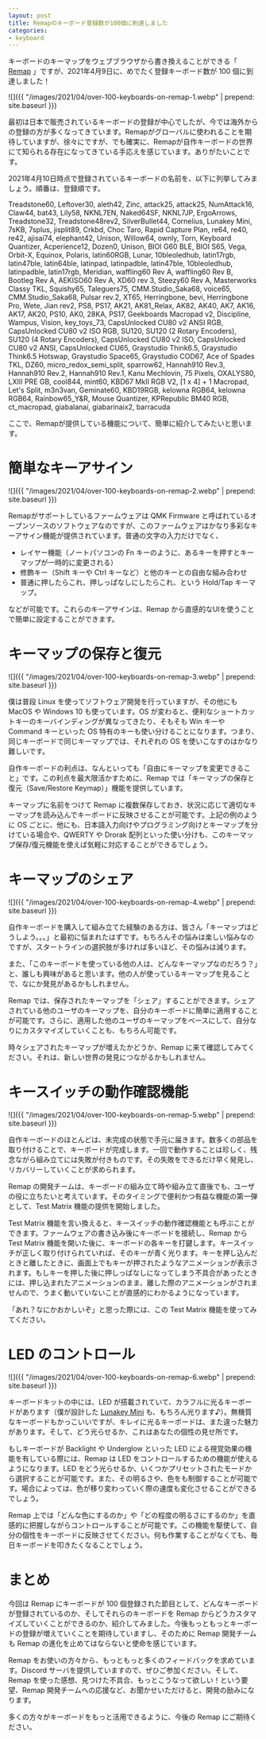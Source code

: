 ```yaml
---
layout: post
title: Remapのキーボード登録数が100個に到達しました
categories:
- keyboard
---
```


キーボードのキーマップをウェブブラウザから書き換えることができる「 [Remap](https://remap-keys.app) 」ですが、2021年4月9日に、めでたく登録キーボード数が 100 個に到達しました！


![]({{ "/images/2021/04/over-100-keyboards-on-remap-1.webp" | prepend: site.baseurl }})


最初は日本で販売されているキーボードの登録が中心でしたが、今では海外からの登録の方が多くなってきています。Remapがグローバルに使われることを期待していますが、徐々にですが、でも確実に、Remapが自作キーボードの世界にて知られる存在になってきている手応えを感じています。ありがたいことです。

2021年4月10日時点で登録されているキーボードの名前を、以下に列挙してみましょう。順番は、登録順です。

Treadstone60, Leftover30, aleth42, Zinc, attack25, attack25, NumAttack16, Claw44, bat43, Lily58, NKNL7EN, Naked64SF, NKNL7JP, ErgoArrows, Treadstone32, Treadstone48rev2, SilverBullet44, Cornelius, Lunakey Mini, 7sKB, 7splus, jisplit89, Crkbd, Choc Taro, Rapid Capture Plan, re64, re40, re42, ajisai74, elephant42, Unison, Willow64, ownly, Torn, Keyboard Quantizer, Acperience12, Dozen0, Unison, BIOI G60 BLE, BIOI S65, Vega, Orbit-X, Equinox, Polaris, latin60RGB, Lunar, 10bleoledhub, latin17rgb, latin47ble, latin64ble, latinpad, latinpadble, latin47ble, 10bleoledhub, latinpadble, latin17rgb, Meridian, waffling60 Rev A, waffling60 Rev B, Bootleg Rev A, AEKISO60 Rev A, XD60 rev 3, Steezy60 Rev A, Masterworks Classy TKL, Squishy65, Taleguers75, CMM.Studio_Saka68, voice65, CMM.Studio_Saka68, Pulsar rev.2, XT65, Herringbone, bevi, Herringbone Pro, Wete, Jian rev2, PS8, PS17, AK21, AK81_Relax, AK82, AK40, AK7, AK16, AK17, AK20, PS10, AK0, 28KA, PS17, Geekboards Macropad v2, Discipline, Wampus, Vision, key_toys_73, CapsUnlocked CU80 v2 ANSI RGB, CapsUnlocked CU80 v2 ISO RGB, SU120, SU120 (2 Rotary Encoders), SU120 (4 Rotary Encoders), CapsUnlocked CU80 v2 ISO, CapsUnlocked CU80 v2 ANSI, CapsUnlocked CU65, Graystudio Think6.5, Graystudio Think6.5 Hotswap, Graystudio Space65, Graystudio COD67, Ace of Spades TKL, DZ60, micro_redox_semi_split, sparrow62, Hannah910 Rev.3, Hannah910 Rev.2, Hannah910 Rev.1, Kanu Mechlovin, 75 Pixels, OXALYS80, LXIII PRE GB, cool844, mint60, KBD67 MkII RGB V2, [1 x 4] + 1 Macropad, Let's Split, m3n3van, Geminate60, KBD19RGB, kelowna RGB64, kelowna RGB64, Rainbow65_Y&R, Mouse Quantizer, KPRepublic BM40 RGB, ct_macropad, giabalanai, giabarinaix2, barracuda

ここで、Remapが提供している機能について、簡単に紹介してみたいと思います。

# 簡単なキーアサイン


![]({{ "/images/2021/04/over-100-keyboards-on-remap-2.webp" | prepend: site.baseurl }})


Remapがサポートしているファームウェアは QMK Firmware と呼ばれているオープンソースのソフトウェアなのですが、このファームウェアはかなり多彩なキーアサイン機能が提供されています。普通の文字の入力だけでなく、

* レイヤー機能（ノートパソコンの Fn キーのように、あるキーを押すとキーマップが一時的に変更される）
* 修飾キー（Shift キーや Ctrl キーなど）と他のキーとの自由な組み合わせ
* 普通に押したらこれ、押しっぱなしにしたらこれ、という Hold/Tap キーマップ。

などが可能です。これらのキーアサインは、Remap から直感的なUIを使うことで簡単に設定することができます。

# キーマップの保存と復元


![]({{ "/images/2021/04/over-100-keyboards-on-remap-3.webp" | prepend: site.baseurl }})


僕は普段 Linux を使ってソフトウェア開発を行っていますが、その他にも MacOS や Windows 10 も使っています。OS が変わると、便利なショートカットキーのキーバインディングが異なってきたり、そもそも Win キーや Command キーといった OS 特有のキーも使い分けることになります。つまり、同じキーボードで同じキーマップでは、それぞれの OS を使いこなすのはかなり難しいです。

自作キーボードの利点は、なんといっても「自由にキーマップを変更できること」です。この利点を最大限活かすために、Remap では「キーマップの保存と復元（Save/Restore Keymap）」機能を提供しています。

キーマップに名前をつけて Remap に複数保存しておき、状況に応じて適切なキーマップを読み込んでキーボードに反映させることが可能です。上記の例のように OS ごとに、他にも、日本語入力向けやプログラミング向けとキーマップを分けている場合や、QWERTY や Drorak 配列といった使い分けも、このキーマップ保存/復元機能を使えば気軽に対応することができるでしょう。

# キーマップのシェア


![]({{ "/images/2021/04/over-100-keyboards-on-remap-4.webp" | prepend: site.baseurl }})


自作キーボードを購入して組み立てた経験のある方は、皆さん「キーマップはどうしよう。。。」と最初に悩まれたはずです。もちろんその悩みは楽しい悩みなのですが、スタートラインの選択肢が多ければ多いほど、その悩みは減ります。

また、「このキーボードを使っている他の人は、どんなキーマップなのだろう？」と、誰しも興味があると思います。他の人が使っているキーマップを見ることで、なにか発見があるかもしれません。

Remap では、保存されたキーマップを「シェア」することができます。シェアされている他のユーザのキーマップを、自分のキーボードに簡単に適用することが可能です。さらに、適用した他のユーザのキーマップをベースにして、自分なりにカスタマイズしていくことも、もちろん可能です。

時々シェアされたキーマップが増えたかどうか、Remap に来て確認してみてください。それは、新しい世界の発見につながるかもしれません。

# キースイッチの動作確認機能


![]({{ "/images/2021/04/over-100-keyboards-on-remap-5.webp" | prepend: site.baseurl }})


自作キーボードのほとんどは、未完成の状態で手元に届きます。数多くの部品を取り付けることで、キーボードが完成します。一回で動作することは珍しく、残念ながら組み立てには失敗が付きものです。その失敗をできるだけ早く発見し、リカバリーしていくことが求められます。

Remap の開発チームは、キーボードの組み立て時や組み立て直後でも、ユーザの役に立ちたいと考えています。そのタイミングで便利かつ有益な機能の第一弾として、Test Matrix 機能の提供を開始しました。

Test Matrix 機能を言い換えると、キースイッチの動作確認機能とも呼ぶことができます。ファームウェアの書き込み後にキーボードを接続し、Remap から Test Matrix 機能を開いた後に、キーボードの各キーを打鍵します。キースイッチが正しく取り付けられていれば、そのキーが青く光ります。キーを押し込んだときと離したときに、画面上でもキーが押されたようなアニメーションが表示されます。もしキーを押した後に押しっぱなしになってしまう不具合があったときには、押し込まれたアニメーションのまま、離した際のアニメーションがされませんので、うまく動いていないことが直感的にわかるようになっています。

「あれ？なにかおかしいぞ」と思った際には、この Test Matrix 機能を使ってみてください。

# LED のコントロール


![]({{ "/images/2021/04/over-100-keyboards-on-remap-6.webp" | prepend: site.baseurl }})


キーボードキットの中には、LED が搭載されていて、カラフルに光るキーボードがあります（僕が設計した [Lunakey Mini](https://booth.pm/ja/items/2530075) も、もちろん光ります♪）。無機質なキーボードもかっこいいですが、キレイに光るキーボードは、また違った魅力があります。そして、どう光らせるか、これはあなたの個性の見せ所です。

もしキーボードが Backlight や Underglow といった LED による視覚効果の機能を有している際には、Remap は LED をコントロールするための機能が使えるようになります。LED をどう光らせるか、いくつかプリセットされたモードから選択することが可能です。また、その明るさや、色をも制御することが可能です。場合によっては、色が移り変わっていく際の速度も変化させることができるでしょう。

Remap 上では「どんな色にするのか」や「どの程度の明るさにするのか」を直感的に把握しながらコントロールすることが可能です。この機能を駆使して、自分の個性をキーボードに反映させてください。何も作業することがなくても、毎日キーボードを叩きたくなることでしょう。

# まとめ

今回は Remap にキーボードが 100 個登録された節目として、どんなキーボードが登録されているのか、そしてそれらのキーボードを Remap からどうカスタマイズしていくことができるのか、紹介してみました。今後もっともっとキーボードの登録が増えていくことを期待していますし、そのために Remap 開発チームも Remap の進化を止めてはならないと使命を感じています。

Remap をお使いの方々から、もっともっと多くのフィードバックを求めています。Discord サーバを提供していますので、ぜひご参加ください。そして、Remap を使った感想、見つけた不具合、もっとこうなって欲しい！という要望、Remap 開発チームへの応援など、お聞かせいただけると、開発の励みになります。

多くの方々がキーボードをもっと活用できるように、今後の Remap にご期待ください。

